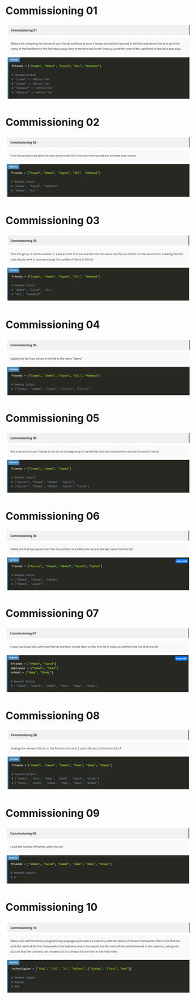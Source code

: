 # Commissioning 01
![Commissioning 01](https://github.com/GeorgeHanyMilad/ElZero-Tasks-With-Python/blob/master/04.%20List%20And%20Methods/Images/Commissioning%2001.png?raw=true)
<br>

# Commissioning 02
![Commissioning 02](https://github.com/GeorgeHanyMilad/ElZero-Tasks-With-Python/blob/master/04.%20List%20And%20Methods/Images/Commissioning%2002.png?raw=true)
<br>

# Commissioning 03
![Commissioning 03](https://github.com/GeorgeHanyMilad/ElZero-Tasks-With-Python/blob/master/04.%20List%20And%20Methods/Images/Commissioning%2003.png?raw=true)
<br>

# Commissioning 04
![Commissioning 04](https://github.com/GeorgeHanyMilad/ElZero-Tasks-With-Python/blob/master/04.%20List%20And%20Methods/Images/Commissioning%2004.png?raw=true)
<br>

# Commissioning 05
![Commissioning 05](https://github.com/GeorgeHanyMilad/ElZero-Tasks-With-Python/blob/master/04.%20List%20And%20Methods/Images/Commissioning%2005.png?raw=true)
<br>

# Commissioning 06
![Commissioning 06](https://github.com/GeorgeHanyMilad/ElZero-Tasks-With-Python/blob/master/04.%20List%20And%20Methods/Images/Commissioning%2006.png?raw=true)
<br>

# Commissioning 07
![Commissioning 07](https://github.com/GeorgeHanyMilad/ElZero-Tasks-With-Python/blob/master/04.%20List%20And%20Methods/Images/Commissioning%2007.png?raw=true)
<br>

# Commissioning 08
![Commissioning 08](https://github.com/GeorgeHanyMilad/ElZero-Tasks-With-Python/blob/master/04.%20List%20And%20Methods/Images/Commissioning%2008.png?raw=true)
<br>

# Commissioning 09
![Commissioning 09](https://github.com/GeorgeHanyMilad/ElZero-Tasks-With-Python/blob/master/04.%20List%20And%20Methods/Images/Commissioning%2009.png?raw=true)
<br>

# Commissioning 10
![Commissioning 10](https://github.com/GeorgeHanyMilad/ElZero-Tasks-With-Python/blob/master/04.%20List%20And%20Methods/Images/Commissioning%2010.png?raw=true)
<br>